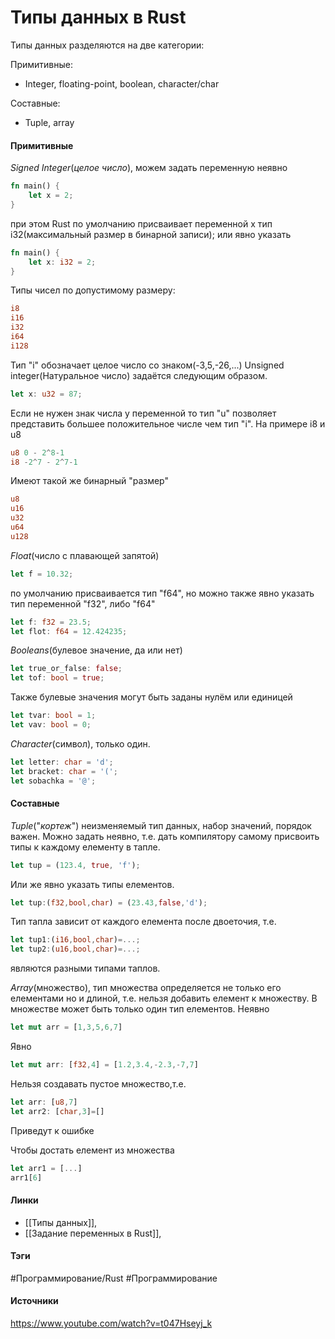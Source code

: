 # Типы данных в Rust
Типы данных разделяются на две категории:

Примитивные:
- Integer, floating-point, boolean, character/char

Составные:

- Tuple, array

#### Примитивные
*Signed Integer*(*целое число*), можем задать переменную неявно
```rust
fn main() {
	let x = 2;
}
```
при этом Rust по умолчанию присваивает переменной x тип i32(максимальный размер в бинарной записи);
или явно указать
```rust
fn main() {
	let x: i32 = 2;
}
```
Типы чисел по допустимому размеру:
```rust
i8
i16
i32
i64
i128
```
Тип "i" обозначает целое число со знаком(-3,5,-26,...)
Unsigned integer(Натуральное число) задаётся следующим образом.
```rust
let x: u32 = 87;
```
Если не нужен знак числа у переменной то тип "u" позволяет представить большее положительное числе чем тип "i". На примере i8 и u8
```rust
u8 0 - 2^8-1
i8 -2^7 - 2^7-1
```
Имеют такой же бинарный "размер"
```rust
u8
u16
u32
u64
u128
```
*Float*(число с плавающей запятой)
```rust
let f = 10.32;
```
по умолчанию присваивается тип "f64", но можно также явно указать тип переменной "f32", либо "f64"
```rust
let f: f32 = 23.5;
let flot: f64 = 12.424235;
```
*Booleans*(булевое значение, да или нет)
```rust
let true_or_false: false;
let tof: bool = true;
```
Также булевые значения могут быть заданы нулём или единицей
```rust
let tvar: bool = 1;
let vav: bool = 0;
```
*Character*(символ), только один. 
```rust
let letter: char = 'd';
let bracket: char = '(';
let sobachka = '@';
```
#### Составные
*Tuple*("*кортеж*") неизменяемый тип данных, набор значений, порядок важен.
Можно задать неявно, т.е. дать компилятору самому присвоить типы к каждому елементу в тапле.
```rust
let tup = (123.4, true, 'f');
```
Или же явно указать типы елементов.
```rust
let tup:(f32,bool,char) = (23.43,false,'d');
```
Тип тапла зависит от каждого елемента после двоеточия, т.е.
```rust
let tup1:(i16,bool,char)=...;
let tup2:(u16,bool,char)=...;
```
являются разными типами таплов.

*Array*(множество), тип множества определяется не только его елементами но и длиной, т.е. нельзя добавить елемент к множеству. В множестве может быть только один тип елементов.
Неявно
```rust
let mut arr = [1,3,5,6,7]
```
Явно 
```rust
let mut arr: [f32,4] = [1.2,3.4,-2.3,-7,7]
```
Нельзя создавать пустое множество,т.е.
```rust
let arr: [u8,7]
let arr2: [char,3]=[]
```
Приведут к ошибке

Чтобы достать елемент из множества
```rust
let arr1 = [...]
arr1[6]
```
#### Линки
- [[Типы данных]],
- [[Задание переменных в Rust]],
#### Тэги
 #Программирование/Rust 
 #Программирование 
#### Источники
 https://www.youtube.com/watch?v=t047Hseyj_k